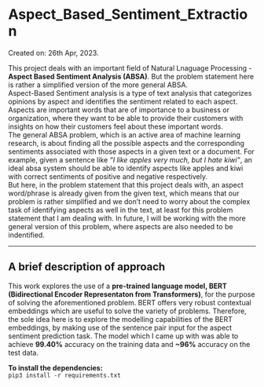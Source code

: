 # Aspect_Based_Sentiment_Extraction
Created on: 26th Apr, 2023.

This project deals with an important field of Natural Lnaguage Processing - <b>Aspect Based Sentiment Analysis (ABSA)</b>. But the problem statement here is rather a simplified version of the more general ABSA.<br>
Aspect-Based Sentiment analysis is a type of text analysis that categorizes opinions by aspect and identifies the sentiment related to each aspect. Aspects are important words that are of importance to a business or organization, where they want to be able to provide their customers with insights on how their customers feel about these important words.<br>
The general ABSA problem, which is an active area of machine learning research, is about finding all the possible aspects and the corresponding sentiments associated with those aspects in a given text or a document. For example, given a sentence like *“I like apples very much, but I hate kiwi”*, an ideal absa system should be able to identify aspects like apples and kiwi with correct sentiments of positive and negative respectively.<br>
But here, in the problem statement that this project deals with, an aspect word/phrase is already given from the given text, which means that our problem is rather simplified and we don’t need to worry about the complex task of identifying aspects as well in the text, at least for this problem statement that I am dealing with. In future, I will be working with the more general version of this problem, where aspects are also needed to be indentified.<hr>

## A brief description of approach
This work explores the use of a **pre-trained language model, BERT (Bidirectional Encoder Representaton from Transformers)**, for the purpose of solving the aforementioned problem. BERT offers very robust contextual embeddings which are useful to solve the variety of problems. Therefore, the sole idea here is to explore the modelling capabilities of the BERT embeddings, by making use of the sentence pair input for the aspect sentiment prediction task. The model which I came up with was able to achieve **99.40%** accuracy on the training data and **~96%** accuracy on the test data.


**To install the dependencies:** <br>
```pip3 install -r requirements.txt```






